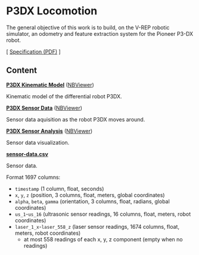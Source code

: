 # P3DX Locomotion

The general objective of this work is to build, on the V-REP robotic simulator, an odometry and feature extraction system for the Pioneer P3-DX robot.

[ [Specification (PDF)](https://www.ic.unicamp.br/~esther/teaching/2019s2/mo651/P1.pdf) ]

## Content

[**P3DX Kinematic Model**](P3DX%20Kinematic%20Model.ipynb) ([NBViewer](https://nbviewer.jupyter.org/github/cirocavani/MO651-Robotics/blob/master/workspace/P1/P3DX%20Kinematic%20Model.ipynb))

Kinematic model of the differential robot P3DX.


[**P3DX Sensor Data**](P3DX%20Sensor%20Data.ipynb) ([NBViewer](https://nbviewer.jupyter.org/github/cirocavani/MO651-Robotics/blob/master/workspace/P1/P3DX%20Sensor%20Data.ipynb))

Sensor data aquisition as the robot P3DX moves around.


[**P3DX Sensor Analysis**](P3DX%20Sensor%20Analysis.ipynb) ([NBViewer](https://nbviewer.jupyter.org/github/cirocavani/MO651-Robotics/blob/master/workspace/P1/P3DX%20Sensor%20Analysis.ipynb))

Sensor data visualization.


[**sensor-data.csv**](sensor-data.csv)

Sensor data.

Format 1697 columns:

* `timestamp` (1 column, float, seconds)
* `x`, `y`, `z` (position, 3 columns, float, meters, global coordinates)
* `alpha`, `beta`, `gamma` (orientation, 3 columns, float, radians, global coordinates)
* `us_1`-`us_16` (ultrasonic sensor readings, 16 columns, float, meters, robot coordinates)
* `laser_1_x`-`laser_558_z` (laser sensor readings, 1674 columns, float, meters, robot coordinates)
    - at most 558 readings of each x, y, z component (empty when no readings)
